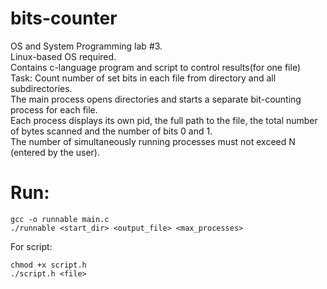 # bits-counter
OS and System Programming lab #3.  
Linux-based OS required.  
Contains c-language program and script to control results(for one file)  
Task: Count number of set bits in each file from directory and all subdirectories.  
The main process opens directories and starts a separate bit-counting process for each file.  
Each process displays its own pid, the full path to the file, the total number of bytes scanned and the number of bits 0 and 1.  
The number of simultaneously running processes must not exceed N (entered by the user).  
# Run: 
```
gcc -o runnable main.c  
./runnable <start_dir> <output_file> <max_processes>  
```
For script:
```
chmod +x script.h  
./script.h <file>  
```
